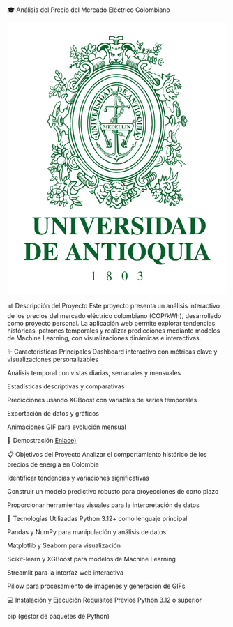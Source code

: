 🎓 Análisis del Precio del Mercado Eléctrico Colombiano

![Universidad](https://github.com/Emma-Ok/BootcampTalentoTech/blob/main/Escudo-UdeA.svg.png)

📊 Descripción del Proyecto
Este proyecto presenta un análisis interactivo de los precios del mercado eléctrico colombiano (COP/kWh), desarrollado como proyecto personal.
La aplicación web permite explorar tendencias históricas, patrones temporales y realizar predicciones mediante modelos de Machine Learning, con visualizaciones dinámicas e interactivas.

✨ Características Principales
Dashboard interactivo con métricas clave y visualizaciones personalizables

Análisis temporal con vistas diarias, semanales y mensuales

Estadísticas descriptivas y comparativas

Predicciones usando XGBoost con variables de series temporales

Exportación de datos y gráficos

Animaciones GIF para evolución mensual

🚀 Demostración
[Enlace)](https://electricalmarketanalysis.streamlit.app/)

📋 Objetivos del Proyecto
Analizar el comportamiento histórico de los precios de energía en Colombia

Identificar tendencias y variaciones significativas

Construir un modelo predictivo robusto para proyecciones de corto plazo

Proporcionar herramientas visuales para la interpretación de datos

🔧 Tecnologías Utilizadas
Python 3.12+ como lenguaje principal

Pandas y NumPy para manipulación y análisis de datos

Matplotlib y Seaborn para visualización

Scikit-learn y XGBoost para modelos de Machine Learning

Streamlit para la interfaz web interactiva

Pillow para procesamiento de imágenes y generación de GIFs

💻 Instalación y Ejecución
Requisitos Previos
Python 3.12 o superior

pip (gestor de paquetes de Python)
